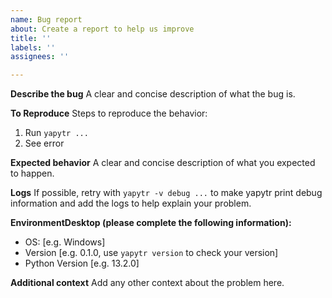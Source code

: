 ```yaml
---
name: Bug report
about: Create a report to help us improve
title: ''
labels: ''
assignees: ''

---
```


**Describe the bug**
A clear and concise description of what the bug is.

**To Reproduce**
Steps to reproduce the behavior:
1. Run `yapytr ...`
2. See error

**Expected behavior**
A clear and concise description of what you expected to happen.

**Logs**
If possible, retry with `yapytr -v debug ...` to make yapytr print debug information and add the logs to help explain your problem.

**EnvironmentDesktop (please complete the following information):**
 - OS: [e.g. Windows]
 - Version [e.g. 0.1.0, use `yapytr version` to check your version]
 - Python Version [e.g. 13.2.0]



**Additional context**
Add any other context about the problem here.
